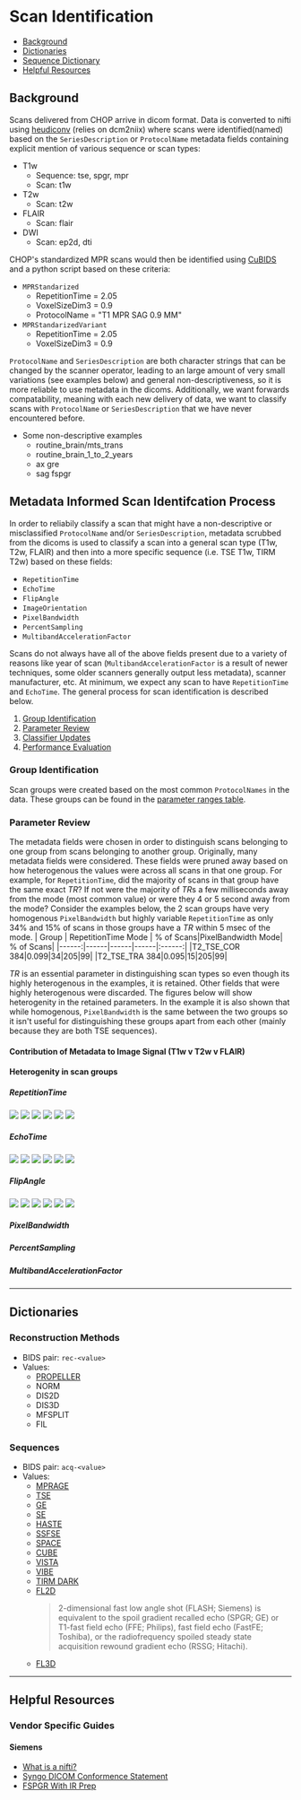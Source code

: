 # Scan Identification
* [Background](#background)
* [Dictionaries](#dictionaries)
* [Sequence Dictionary](#sequences)
* [Helpful Resources](#helpful-resources)

## Background
Scans delivered from CHOP arrive in dicom format. Data is converted to nifti using [heudiconv](https://heudiconv.readthedocs.io/en/latest/) (relies on dcm2niix) where scans were identified(named) based on the `SeriesDescription` or `ProtocolName` metadata fields containing explicit mention of various sequence or scan types:
* T1w
    * Sequence: tse, spgr, mpr
    * Scan: t1w
* T2w
    * Scan: t2w
* FLAIR
    * Scan: flair
* DWI
    * Scan: ep2d, dti

CHOP's standardized MPR scans would then be identified using [CuBIDS](https://cubids.readthedocs.io/en/latest/about.html) and a python script based on these criteria:
* `MPRStandarized`
    * RepetitionTime = 2.05
    * VoxelSizeDim3 = 0.9
    * ProtocolName = "T1 MPR SAG 0.9 MM"
* `MPRStandarizedVariant`
    * RepetitionTime = 2.05
    * VoxelSizeDim3 = 0.9

 `ProtocolName` and `SeriesDescription` are both character strings that can be changed by the scanner operator, leading to an large amount of very small variations (see examples below) and general non-descriptiveness, so it is more reliable to use metadata in the dicoms. Additionally, we want forwards compatability, meaning with each new delivery of data, we want to classify scans with `ProtocolName` or `SeriesDescription` that we have never encountered before.  

* Some non-descriptive examples
    * routine_brain/mts_trans
    * routine_brain_1_to_2_years
    * ax gre
    * sag fspgr




## Metadata Informed Scan Identifcation Process
In order to reliabily classify a scan that might have a non-descriptive or misclassified `ProtocolName` and/or `SeriesDescription`, metadata scrubbed from the dicoms is used to classify a scan into a general scan type (T1w, T2w, FLAIR) and then into a more specific sequence (i.e. TSE T1w, TIRM T2w) based on these fields:
* `RepetitionTime`
* `EchoTime`
* `FlipAngle`
* `ImageOrientation`
* `PixelBandwidth`
* `PercentSampling`
* `MultibandAccelerationFactor`

Scans do not always have all of the above fields present due to a variety of reasons like year of scan (`MultibandAccelerationFactor` is a result of newer techniques, some older scanners generally output less metadata), scanner manufacturer, etc. At minimum, we expect any scan to have `RepetitionTime` and `EchoTime`. The general process for scan identification is described below.
1. [Group Identification](#group-identification)
2. [Parameter Review]()
3. [Classifier Updates]()
4. [Performance Evaluation]()

### Group Identification
Scan groups were created based on the most common `ProtocolNames` in the data. These groups can be found in the [parameter ranges table](https://github.com/BGDlab/dataorg-arcus). 

### Parameter Review

The metadata fields were chosen in order to distinguish scans belonging to one group from scans belonging to another group. Originally, many metadata fields were considered. These fields were pruned away based on how heterogenous the values were across all scans in that one group. For example, for `RepetitionTime`, did the majority of scans in that group have the same exact *TR*? If not were the majority of *TR*s a few milliseconds away from the mode (most common value) or were they 4 or 5 second away from the mode? Consider the examples below, the 2 scan groups have very homogenous `PixelBandwidth` but highly variable `RepetitionTime` as only 34% and 15% of scans in those groups have a *TR* within 5 msec of the mode. 
| Group | RepetitionTime Mode | % of Scans|PixelBandwidth Mode| % of Scans|
|------:|------|------|------|:------:|
|T2_TSE_COR 384|0.099|34|205|99|
|T2_TSE_TRA 384|0.095|15|205|99|

*TR* is an essential parameter in distinguishing scan types so even though its highly heterogenous in the examples, it is retained. Other fields that were highly heterogenous were discarded. The figures below will show heterogenity in the retained parameters. In the example it is also shown that while homogenous, `PixelBandwidth` is the same between the two groups so it isn't useful for distinguishing these groups apart from each other (mainly because they are both TSE sequences). 

#### Contribution of Metadata to Image Signal (T1w v T2w v FLAIR)

#### Heterogenity in scan groups
##### RepetitionTime
![](scan_identification/tr_t1w_3t.png)
![](scan_identification/tr_t1w_1p5t.png)
![](scan_identification/tr_t2w_3t.png)
![](scan_identification/tr_t2w_1p5t.png)
![](scan_identification/tr_fl_3t.png)
![](scan_identification/tr_fl_1p5t.png)
##### EchoTime
![](scan_identification/te_t1w_3t.png)
![](scan_identification/te_t1w_1p5t.png)
![](scan_identification/te_t2w_3t.png)
![](scan_identification/te_t2w_1p5t.png)
![](scan_identification/te_fl_3t.png)
![](scan_identification/te_fl_1p5t.png)
##### FlipAngle
![](scan_identification/flip_t1w_3t.png)
![](scan_identification/flip_t1w_1p5t.png)
![](scan_identification/flip_t2w_3t.png)
![](scan_identification/flip_t2w_1p5t.png)
![](scan_identification/flip_fl_3t.png)
![](scan_identification/flip_fl_1p5t.png)
##### PixelBandwidth
##### PercentSampling
##### MultibandAccelerationFactor

---

## Dictionaries
### Reconstruction Methods
* BIDS pair: `rec-<value>`
* Values:
    * [PROPELLER](https://mriquestions.com/propellerblade.html)
    * NORM
    * DIS2D
    * DIS3D
    * MFSPLIT
    * FIL 

### Sequences
* BIDS pair: `acq-<value>`
* Values:
    * [MPRAGE]()
    * [TSE]()
    * [GE]()
    * [SE]()
    * [HASTE](https://mriquestions.com/hastess-fse.html)
    * [SSFSE](https://mriquestions.com/hastess-fse.html)
    * [SPACE](https://mriquestions.com/spacecubevista.html)
    * [CUBE](https://mriquestions.com/spacecubevista.html)
    * [VISTA](https://mriquestions.com/spacecubevista.html)
    * [VIBE](https://mrimaster.com/characterise-image-vibe/)
    * [TIRM DARK]()
    * [FL2D](https://www.ncbi.nlm.nih.gov/pmc/articles/PMC4588759/)
        >2-dimensional fast low angle shot (FLASH; Siemens) is equivalent  to the spoil gradient recalled echo (SPGR; GE) or T1-fast field echo  (FFE; Philips), fast field echo (FastFE; Toshiba), or the radiofrequency  spoiled steady state acquisition rewound gradient echo (RSSG; Hitachi). 
    * [FL3D]()




---

## Helpful Resources
### Vendor Specific Guides
#### Siemens
* [What is a nifti?](https://brainder.org/2012/09/23/the-nifti-file-format/)
* [Syngo DICOM Conformence Statement](scan_identification/siemens_syngo_info.pdf)
* [FSPGR With IR Prep](https://mriquestions.com/ir-prepped-sequences.html)
